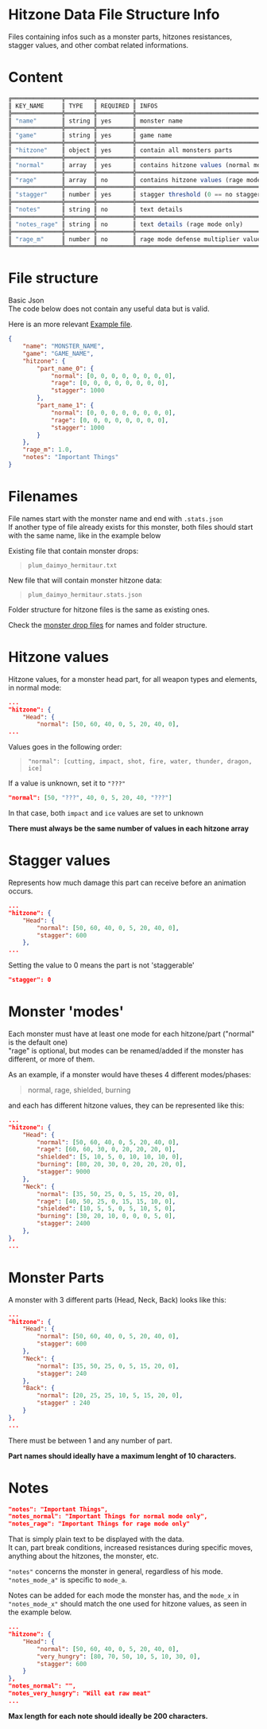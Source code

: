 # Hitzone Data File Structure Info

Files containing infos such as a monster parts, hitzones resistances, stagger values, and other
combat related informations.
<br>

# Content

```js
╔══════════════╦════════╦══════════╦══════════════════════════════════════╗
║ KEY_NAME     ║ TYPE   ║ REQUIRED ║ INFOS                                ║
╠══════════════╬════════╬══════════╬══════════════════════════════════════╣
║ "name"       ║ string ║ yes      ║ monster name                         ║
╠══════════════╬════════╬══════════╬══════════════════════════════════════╣
║ "game"       ║ string ║ yes      ║ game name                            ║
╠══════════════╬════════╬══════════╬══════════════════════════════════════╣
║ "hitzone"    ║ object ║ yes      ║ contain all monsters parts           ║
╠══════════════╬════════╬══════════╬══════════════════════════════════════╣
║ "normal"     ║ array  ║ yes      ║ contains hitzone values (normal mode)║
╠══════════════╬════════╬══════════╬══════════════════════════════════════╣
║ "rage"       ║ array  ║ no       ║ contains hitzone values (rage mode)  ║
╠══════════════╬════════╬══════════╬══════════════════════════════════════╣
║ "stagger"    ║ number ║ yes      ║ stagger threshold (0 == no stagger)  ║
╠══════════════╬════════╬══════════╬══════════════════════════════════════╣
║ "notes"      ║ string ║ no       ║ text details                         ║
╠══════════════╬════════╬══════════╬══════════════════════════════════════╣
║ "notes_rage" ║ string ║ no       ║ text details (rage mode only)        ║
╠══════════════╬════════╬══════════╬══════════════════════════════════════╣
║ "rage_m"     ║ number ║ no       ║ rage mode defense multiplier value   ║
╚══════════════╩════════╩══════════╩══════════════════════════════════════╝
```

# File structure

Basic Json<br>
The code below does not contain any useful data but is valid.

Here is an more relevant [Example file](example_akantor.stats.json).
```json
{
	"name": "MONSTER_NAME",
	"game": "GAME_NAME",
	"hitzone": {
		"part_name_0": {
			"normal": [0, 0, 0, 0, 0, 0, 0, 0],
			"rage": [0, 0, 0, 0, 0, 0, 0, 0],
			"stagger": 1000
		},
		"part_name_1": {
			"normal": [0, 0, 0, 0, 0, 0, 0, 0],
			"rage": [0, 0, 0, 0, 0, 0, 0, 0],
			"stagger": 1000
		}
	},
	"rage_m": 1.0,
	"notes": "Important Things"
}
```
# Filenames

File names start with the monster name and end with `.stats.json`<br>
If another type of file already exists for this monster, both files should start with
the same name, like in the example below<br>


Existing file that contain monster drops:<br>
>`plum_daimyo_hermitaur.txt`

New file that will contain monster hitzone data:<br>
>`plum_daimyo_hermitaur.stats.json`

Folder structure for hitzone files is the same as existing ones.

Check the [monster drop files](../../files/) for names and folder structure.


# Hitzone values

Hitzone values, for a monster head part, for all weapon types and elements, in normal mode:

```json
...
"hitzone": {
	"Head": {
		"normal": [50, 60, 40, 0, 5, 20, 40, 0],
...
```

Values goes in the following order:

> `"normal": [cutting, impact, shot, fire, water, thunder, dragon, ice]`

If a value is unknown, set it to `"???"`
```json
"normal": [50, "???", 40, 0, 5, 20, 40, "???"]
```

In that case, both `impact` and `ice` values are set to unknown

**There must always be the same number of values in each hitzone array**
<br>

# Stagger values

Represents how much damage this part can receive before an animation occurs.
```json
...
"hitzone": {
	"Head": {
		"normal": [50, 60, 40, 0, 5, 20, 40, 0],
		"stagger": 600
	},
...
```

Setting the value to 0 means the part is not 'staggerable'
```json
"stagger": 0
```

# Monster 'modes'<br>


Each monster must have at least one mode for each hitzone/part ("normal" is the default one)
<br>
"rage" is optional, but modes can be renamed/added if the monster has 
different, or more of them.

As an example, if a monster would have theses 4 different modes/phases:

> normal, rage, shielded, burning

and each has different hitzone values, they can be represented like this:

```json
...
"hitzone": {
	"Head": {
	    "normal": [50, 60, 40, 0, 5, 20, 40, 0],
	    "rage": [60, 60, 30, 0, 20, 20, 20, 0],
        "shielded": [5, 10, 5, 0, 10, 10, 10, 0],
        "burning": [80, 20, 30, 0, 20, 20, 20, 0],
	    "stagger": 9000
	},
	"Neck": {
	    "normal": [35, 50, 25, 0, 5, 15, 20, 0],
	    "rage": [40, 50, 25, 0, 15, 15, 10, 0],
        "shielded": [10, 5, 5, 0, 5, 10, 5, 0],
        "burning": [30, 20, 10, 0, 0, 0, 5, 0],
	    "stagger": 2400
	},
},
...
```

# Monster Parts

A monster with 3 different parts (Head, Neck, Back) looks like this:
```json
...
"hitzone": {
	"Head": {
		"normal": [50, 60, 40, 0, 5, 20, 40, 0],
		"stagger": 600
	},
	"Neck": {
		"normal": [35, 50, 25, 0, 5, 15, 20, 0],
		"stagger": 240
	},
	"Back": {
		"normal": [20, 25, 25, 10, 5, 15, 20, 0],
		"stagger" : 240
	}
},
...
```
There must be between 1 and any number of part.

**Part names should ideally have a maximum lenght of 10 characters.**

# Notes

```json
"notes": "Important Things",
"notes_normal": "Important Things for normal mode only",
"notes_rage": "Important Things for rage mode only"
```

That is simply plain text to be displayed with the data.<br>
It can, part break conditions, increased resistances during specific moves,
anything about the hitzones, the monster, etc.<br>

`"notes"` concerns the monster in general, regardless of his mode.<br>
`"notes_mode_a"` is specific to `mode_a`.<br>

Notes can be added for each mode the monster has, and the `mode_x` in `"notes_mode_x"`
should match the one used for hitzone values, as seen in the example below.

```json
...
"hitzone": {
	"Head": {
		"normal": [50, 60, 40, 0, 5, 20, 40, 0],
		"very_hungry": [80, 70, 50, 10, 5, 10, 30, 0],
		"stagger": 600
	}
},
"notes_normal": "",
"notes_very_hungry": "Will eat raw meat"
...
```

**Max length for each note should ideally be 200 characters.**
